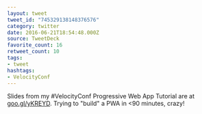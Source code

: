 ```yaml
---
layout: tweet
tweet_id: "745329138148376576"
category: twitter
date: 2016-06-21T18:54:48.000Z
source: TweetDeck
favorite_count: 16
retweet_count: 10
tags:
- tweet
hashtags:
- VelocityConf
---
```


Slides from my #VelocityConf Progressive Web App Tutorial are at [goo.gl/yKREYD](https://goo.gl/yKREYD). Trying to "build" a PWA in &lt;90 minutes, crazy!
